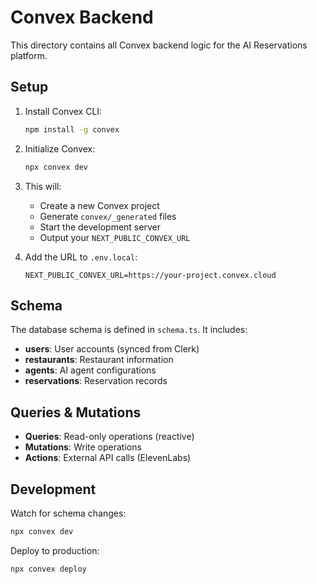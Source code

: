 # Convex Backend

This directory contains all Convex backend logic for the AI Reservations platform.

## Setup

1. Install Convex CLI:
   ```bash
   npm install -g convex
   ```

2. Initialize Convex:
   ```bash
   npx convex dev
   ```

3. This will:
   - Create a new Convex project
   - Generate `convex/_generated` files
   - Start the development server
   - Output your `NEXT_PUBLIC_CONVEX_URL`

4. Add the URL to `.env.local`:
   ```
   NEXT_PUBLIC_CONVEX_URL=https://your-project.convex.cloud
   ```

## Schema

The database schema is defined in `schema.ts`. It includes:

- **users**: User accounts (synced from Clerk)
- **restaurants**: Restaurant information
- **agents**: AI agent configurations
- **reservations**: Reservation records

## Queries & Mutations

- **Queries**: Read-only operations (reactive)
- **Mutations**: Write operations
- **Actions**: External API calls (ElevenLabs)

## Development

Watch for schema changes:
```bash
npx convex dev
```

Deploy to production:
```bash
npx convex deploy
```
